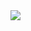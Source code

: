 <img src="https://capsule-render.vercel.app/api?type=waving&color=auto&height=200&section=header&text=KimGitHub!&fontSize=90" />
